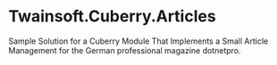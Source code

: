 Twainsoft.Cuberry.Articles
==========================

Sample Solution for a Cuberry Module That Implements a Small Article Management for the German professional magazine dotnetpro.

